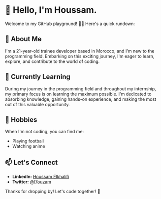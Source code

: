 # 👋 Hello, I'm Houssam.

Welcome to my GitHub playground! 👨‍💻 Here's a quick rundown:

## 🚀 About Me

I'm a 21-year-old trainee developer based in Morocco, and I'm new to the programming field. Embarking on this exciting journey, I'm eager to learn, explore, and contribute to the world of coding.


## 🌱 Currently Learning

During my journey in the programming field and throughout my internship, my primary focus is on learning the maximum possible. I'm dedicated to absorbing knowledge, gaining hands-on experience, and making the most out of this valuable opportunity.

## 🎉 Hobbies

When I'm not coding, you can find me:

- Playing football
- Watching anime

## 📫 Let's Connect

- **LinkedIn:** [Houssam Elkhalifi](https://www.linkedin.com/in/houssam-elkhalifi/)
- **Twitter:** [@l7ouzam](https://www.instagram.com/l7ouzam/)

Thanks for dropping by! Let's code together! 🚀

